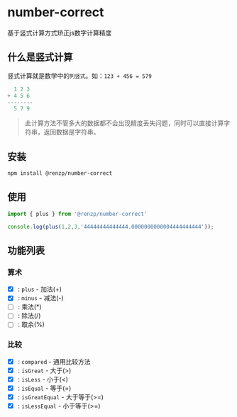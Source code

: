 # number-correct

基于竖式计算方式矫正js数字计算精度

## 什么是竖式计算

竖式计算就是数学中的`列竖式`。如：`123 + 456 = 579`

```js
  1 2 3
+ 4 5 6
--------
  5 7 9
```

> 此计算方法不管多大的数据都不会出现精度丢失问题，同时可以直接计算字符串，返回数据是字符串。

## 安装

```sh
npm install @renzp/number-correct
```

## 使用

```ts
import { plus } from '@renzp/number-correct'

console.log(plus(1,2,3,'44444444444444.0000000000004444444444'));
```

## 功能列表

### 算术

- [x] : `plus` - 加法(+)
- [x] : `minus` - 减法(-)
- [ ] : 乘法(*)
- [ ] : 除法(/)
- [ ] : 取余(%)

### 比较

- [x] : `compared` - 通用比较方法
- [x] : `isGreat` - 大于(>)
- [x] : `isLess` - 小于(<)
- [x] : `isEqual` - 等于(=)
- [x] : `isGreatEqual` - 大于等于(>=)
- [x] : `isLessEqual` - 小于等于(>=)